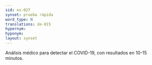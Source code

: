 ```yaml
---
sid: es-027
synset: prueba rápida
word_type: N
translations: de-015
hypernym: 
hyponym: 
layout: synset
---
```

Análisis médico para detectar el COVID-19, con resultados en 10-15 minutos.